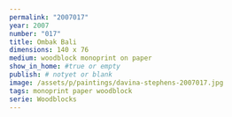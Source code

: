 ```yaml
---
permalink: "2007017"
year: 2007
number: "017"
title: Ombak Bali
dimensions: 140 x 76
medium: woodblock monoprint on paper
show_in_home: #true or empty
publish: # notyet or blank
image: /assets/p/paintings/davina-stephens-2007017.jpg
tags: monoprint paper woodblock
serie: Woodblocks
---
```

